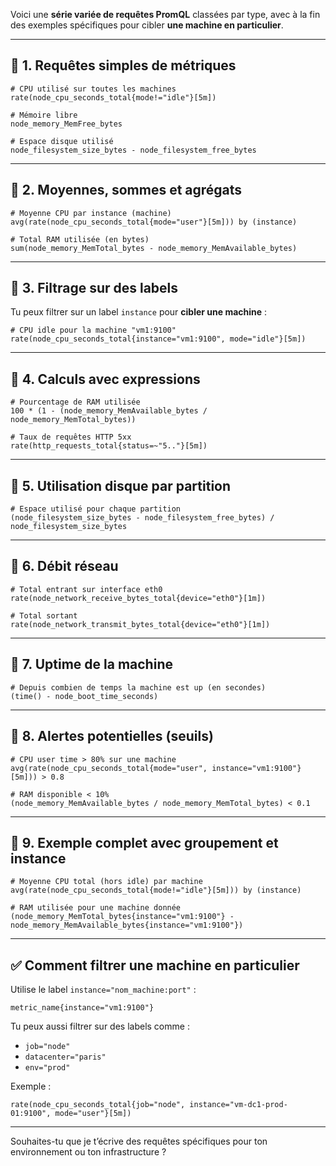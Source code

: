 Voici une **série variée de requêtes PromQL** classées par type, avec à la fin des exemples spécifiques pour cibler **une machine en particulier**.

---

## 🔹 1. **Requêtes simples de métriques**

```promql
# CPU utilisé sur toutes les machines
rate(node_cpu_seconds_total{mode!="idle"}[5m])
```

```promql
# Mémoire libre
node_memory_MemFree_bytes
```

```promql
# Espace disque utilisé
node_filesystem_size_bytes - node_filesystem_free_bytes
```

---

## 🔹 2. **Moyennes, sommes et agrégats**

```promql
# Moyenne CPU par instance (machine)
avg(rate(node_cpu_seconds_total{mode="user"}[5m])) by (instance)
```

```promql
# Total RAM utilisée (en bytes)
sum(node_memory_MemTotal_bytes - node_memory_MemAvailable_bytes)
```

---

## 🔹 3. **Filtrage sur des labels**

Tu peux filtrer sur un label `instance` pour **cibler une machine** :

```promql
# CPU idle pour la machine "vm1:9100"
rate(node_cpu_seconds_total{instance="vm1:9100", mode="idle"}[5m])
```

---

## 🔹 4. **Calculs avec expressions**

```promql
# Pourcentage de RAM utilisée
100 * (1 - (node_memory_MemAvailable_bytes / node_memory_MemTotal_bytes))
```

```promql
# Taux de requêtes HTTP 5xx
rate(http_requests_total{status=~"5.."}[5m])
```

---

## 🔹 5. **Utilisation disque par partition**

```promql
# Espace utilisé pour chaque partition
(node_filesystem_size_bytes - node_filesystem_free_bytes) / node_filesystem_size_bytes
```

---

## 🔹 6. **Débit réseau**

```promql
# Total entrant sur interface eth0
rate(node_network_receive_bytes_total{device="eth0"}[1m])
```

```promql
# Total sortant
rate(node_network_transmit_bytes_total{device="eth0"}[1m])
```

---

## 🔹 7. **Uptime de la machine**

```promql
# Depuis combien de temps la machine est up (en secondes)
(time() - node_boot_time_seconds)
```

---

## 🔹 8. **Alertes potentielles (seuils)**

```promql
# CPU user time > 80% sur une machine
avg(rate(node_cpu_seconds_total{mode="user", instance="vm1:9100"}[5m])) > 0.8
```

```promql
# RAM disponible < 10%
(node_memory_MemAvailable_bytes / node_memory_MemTotal_bytes) < 0.1
```

---

## 🔹 9. **Exemple complet avec groupement et instance**

```promql
# Moyenne CPU total (hors idle) par machine
avg(rate(node_cpu_seconds_total{mode!="idle"}[5m])) by (instance)
```

```promql
# RAM utilisée pour une machine donnée
(node_memory_MemTotal_bytes{instance="vm1:9100"} - node_memory_MemAvailable_bytes{instance="vm1:9100"})
```

---

## ✅ **Comment filtrer une machine en particulier**

Utilise le label `instance="nom_machine:port"` :

```promql
metric_name{instance="vm1:9100"}
```

Tu peux aussi filtrer sur des labels comme :

* `job="node"`
* `datacenter="paris"`
* `env="prod"`

Exemple :

```promql
rate(node_cpu_seconds_total{job="node", instance="vm-dc1-prod-01:9100", mode="user"}[5m])
```

---

Souhaites-tu que je t’écrive des requêtes spécifiques pour ton environnement ou ton infrastructure ?
